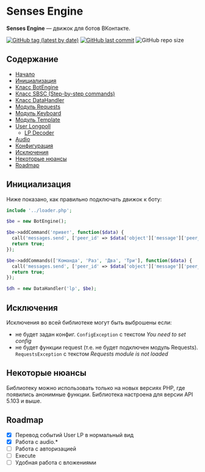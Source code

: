 # Senses Engine
**Senses Engine** — движок для ботов ВКонтакте.

[![GitHub tag (latest by date)](https://img.shields.io/github/v/tag/slmatthew/senses-engine?label=Senses%20Engine)](https://github.com/slmatthew/senses-engine/tags)
[![GitHub last commit](https://img.shields.io/github/last-commit/slmatthew/senses-engine)](https://github.com/slmatthew/senses-engine/commits/master)
![GitHub repo size](https://img.shields.io/github/repo-size/slmatthew/senses-engine)

## Содержание
* [Начало](#senses-engine)
* [Инициализация](#инициализация)
* [Класс BotEngine](https://github.com/slmatthew/senses-engine/blob/master/docs/botengine.md)
* [Класс SBSC (Step-by-step commands)](https://github.com/slmatthew/senses-engine/blob/master/docs/sbsc.md)
* [Класс DataHandler](https://github.com/slmatthew/senses-engine/blob/master/docs/datahandler.md)
* [Модуль Requests](https://github.com/slmatthew/senses-engine/blob/master/docs/requests.md)
* [Модуль Keyboard](https://github.com/slmatthew/senses-engine/blob/master/docs/keyboard.md)
* [Модуль Template](https://github.com/slmatthew/senses-engine/blob/master/docs/template.md)
* [User Longpoll](https://github.com/slmatthew/senses-engine/blob/master/docs/userlp.md)
	- [LP Decoder](https://github.com/slmatthew/senses-engine/blob/master/docs/lpdecoder.md)
* [Audio](https://github.com/slmatthew/senses-engine/blob/master/docs/audio.md)
* [Конфигурация](https://github.com/slmatthew/senses-engine/blob/master/docs/config.md)
* [Исключения](#исключения)
* [Некоторые нюансы](#некоторые-нюансы)
* [Roadmap](#roadmap)

## Инициализация
Ниже показано, как правильно подключать движок к боту:
```php
include '../loader.php';

$be = new BotEngine();

$be->addCommand('привет', function($data) {
  call('messages.send', ['peer_id' => $data['object']['message']['peer_id'], 'message' => 'Привет!', 'random_id' => 0]);
  return true;
});

$be->addCommands(['Команда', 'Раз', 'Два', 'Три'], function($data) {
  call('messages.send', ['peer_id' => $data['object']['message']['peer_id'], 'message' => 'Вот такие вот дела', 'random_id' => 0]);
  return true;
});

$dh = new DataHandler('lp', $be);
```

## Исключения
Исключения во всей библиотеке могут быть выброшены если:
* не будет задан конфиг. `ConfigException` с текстом *You need to set config*
* не будет функции request (т.е. не будет подключен модуль Requests). `RequestsException` с текстом *Requests module is not loaded*

## Некоторые нюансы
Библиотеку можно использовать только на новых версиях PHP, где появились анонимные функции.
Библиотека настроена для версии API 5.103 и выше.

## Roadmap
- [x] Перевод событий User LP в нормальный вид
- [x] Работа с audio.*
- [ ] Работа с авторизацией
- [ ] Execute
- [ ] Удобная работа с вложениями